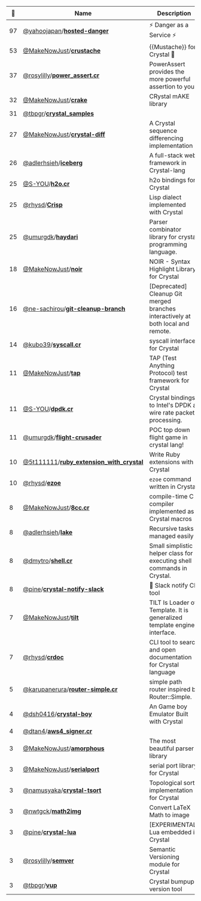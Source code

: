 |:star2: | Name | Description | 🌍|
|---|---|---|---|
|97|[@yahoojapan](https://github.com/yahoojapan)/[**hosted-danger**](https://github.com/yahoojapan/hosted-danger)|:zap: Danger as a Service :zap:||
|53|[@MakeNowJust](https://github.com/MakeNowJust)/[**crustache**](https://github.com/MakeNowJust/crustache)|{{Mustache}} for Crystal :gem:|[:arrow_upper_right:](https://mustache.github.io)|
|37|[@rosylilly](https://github.com/rosylilly)/[**power_assert.cr**](https://github.com/rosylilly/power_assert.cr)|PowerAssert provides the more powerful assertion to you.|[:arrow_upper_right:](https://github.com/rosylilly/power_assert.cr)|
|32|[@MakeNowJust](https://github.com/MakeNowJust)/[**crake**](https://github.com/MakeNowJust/crake)|CRystal mAKE library||
|31|[@tbpgr](https://github.com/tbpgr)/[**crystal_samples**](https://github.com/tbpgr/crystal_samples)|||
|27|[@MakeNowJust](https://github.com/MakeNowJust)/[**crystal-diff**](https://github.com/MakeNowJust/crystal-diff)|A Crystal sequence differencing implementation||
|26|[@adlerhsieh](https://github.com/adlerhsieh)/[**iceberg**](https://github.com/adlerhsieh/iceberg)|A full-stack web framework in Crystal-lang||
|25|[@S-YOU](https://github.com/S-YOU)/[**h2o.cr**](https://github.com/S-YOU/h2o.cr)|h2o bindings for Crystal||
|25|[@rhysd](https://github.com/rhysd)/[**Crisp**](https://github.com/rhysd/Crisp)|Lisp dialect implemented with Crystal||
|25|[@umurgdk](https://github.com/umurgdk)/[**haydari**](https://github.com/umurgdk/haydari)|Parser combinator library for crystal programming language.||
|18|[@MakeNowJust](https://github.com/MakeNowJust)/[**noir**](https://github.com/MakeNowJust/noir)|NOIR - Syntax Highlight Library for Crystal||
|16|[@ne-sachirou](https://github.com/ne-sachirou)/[**git-cleanup-branch**](https://github.com/ne-sachirou/git-cleanup-branch)|[Deprecated] Cleanup Git merged branches interactively at both local and remote.||
|14|[@kubo39](https://github.com/kubo39)/[**syscall.cr**](https://github.com/kubo39/syscall.cr)|syscall interface for Crystal||
|11|[@MakeNowJust](https://github.com/MakeNowJust)/[**tap**](https://github.com/MakeNowJust/tap)|TAP (Test Anything Protocol) test framework for Crystal|[:arrow_upper_right:](https://testanything.org/)|
|11|[@S-YOU](https://github.com/S-YOU)/[**dpdk.cr**](https://github.com/S-YOU/dpdk.cr)|Crystal bindings to Intel's DPDK at wire rate packet processing.||
|11|[@umurgdk](https://github.com/umurgdk)/[**flight-crusader**](https://github.com/umurgdk/flight-crusader)|POC top down flight game in crystal lang!||
|10|[@5t111111](https://github.com/5t111111)/[**ruby_extension_with_crystal**](https://github.com/5t111111/ruby_extension_with_crystal)|Write Ruby extensions with Crystal||
|10|[@rhysd](https://github.com/rhysd)/[**ezoe**](https://github.com/rhysd/ezoe)|`ezoe` command written in Crystal||
|8|[@MakeNowJust](https://github.com/MakeNowJust)/[**8cc.cr**](https://github.com/MakeNowJust/8cc.cr)|compile-time C compiler implemented as Crystal macros||
|8|[@adlerhsieh](https://github.com/adlerhsieh)/[**lake**](https://github.com/adlerhsieh/lake)|Recursive tasks managed easily||
|8|[@dmytro](https://github.com/dmytro)/[**shell.cr**](https://github.com/dmytro/shell.cr)|Small simplistic helper class for executing shell commands in Crystal.||
|8|[@pine](https://github.com/pine)/[**crystal-notify-slack**](https://github.com/pine/crystal-notify-slack)|:bell: Slack notify CLI tool||
|7|[@MakeNowJust](https://github.com/MakeNowJust)/[**tilt**](https://github.com/MakeNowJust/tilt)|TILT Is Loader of Template. It is generalized template engine interface.||
|7|[@rhysd](https://github.com/rhysd)/[**crdoc**](https://github.com/rhysd/crdoc)|CLI tool to search and open documentation for Crystal language||
|5|[@karupanerura](https://github.com/karupanerura)/[**router-simple.cr**](https://github.com/karupanerura/router-simple.cr)|simple path router inspired by Router::Simple.||
|4|[@dsh0416](https://github.com/dsh0416)/[**crystal-boy**](https://github.com/dsh0416/crystal-boy)|An Game boy Emulator Built with Crystal||
|4|[@dtan4](https://github.com/dtan4)/[**aws4_signer.cr**](https://github.com/dtan4/aws4_signer.cr)|||
|3|[@MakeNowJust](https://github.com/MakeNowJust)/[**amorphous**](https://github.com/MakeNowJust/amorphous)|The most beautiful parser library||
|3|[@MakeNowJust](https://github.com/MakeNowJust)/[**serialport**](https://github.com/MakeNowJust/serialport)|serial port library for Crystal||
|3|[@namusyaka](https://github.com/namusyaka)/[**crystal-tsort**](https://github.com/namusyaka/crystal-tsort)|Topological sort implementation for Crystal||
|3|[@nwtgck](https://github.com/nwtgck)/[**math2img**](https://github.com/nwtgck/math2img)|Convert LaTeX Math to image||
|3|[@pine](https://github.com/pine)/[**crystal-lua**](https://github.com/pine/crystal-lua)|[EXPERIMENTAL] Lua embedded in Crystal||
|3|[@rosylilly](https://github.com/rosylilly)/[**semver**](https://github.com/rosylilly/semver)|Semantic Versioning module for Crystal|[:arrow_upper_right:](https://github.com/rosylilly/semver)|
|3|[@tbpgr](https://github.com/tbpgr)/[**vup**](https://github.com/tbpgr/vup)|Crystal bumpup version tool||

